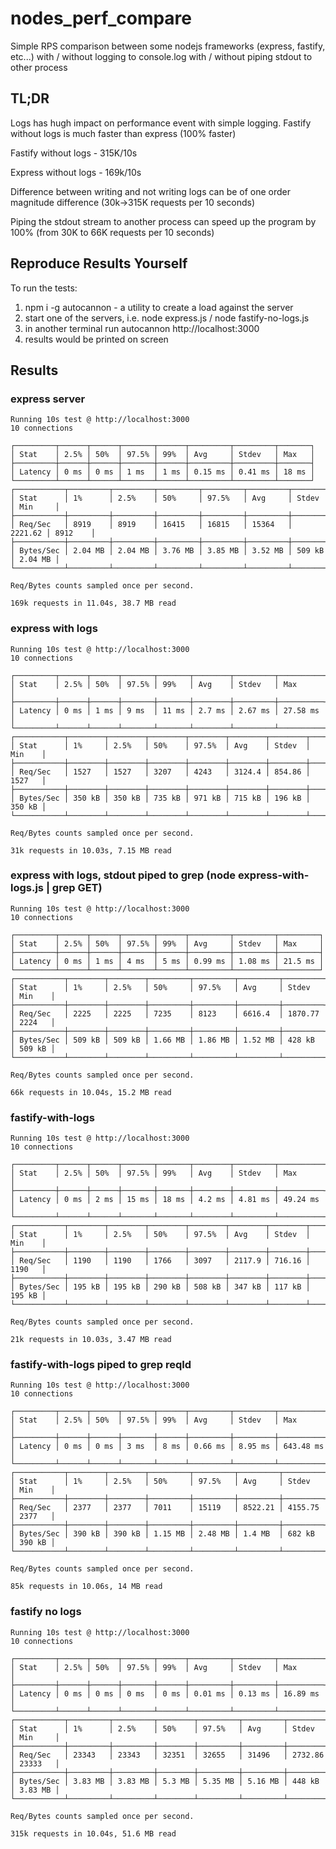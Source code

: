 # nodes_perf_compare

Simple RPS comparison between some nodejs frameworks (express, fastify, etc...)
with / without logging to console.log
with / without piping stdout to other process

## TL;DR
Logs has hugh impact on performance event with simple logging. 
Fastify without logs is much faster than express (100% faster)

Fastify without logs - 315K/10s

Express without logs - 169k/10s

Difference between writing and not writing logs can be of one order magnitude difference (30k->315K requests per 10 seconds)

Piping the stdout stream to another process can speed up the program by 100% (from 30K to 66K requests per 10 seconds)

## Reproduce Results Yourself
To run the tests:
1. npm i -g autocannon - a utility to create a load against the server
2. start one of the servers, i.e. node express.js / node fastify-no-logs.js
3. in another terminal run autocannon http://localhost:3000
4. results would be printed on screen

## Results

### express server
```
Running 10s test @ http://localhost:3000
10 connections

┌─────────┬──────┬──────┬───────┬──────┬─────────┬─────────┬───────┐
│ Stat    │ 2.5% │ 50%  │ 97.5% │ 99%  │ Avg     │ Stdev   │ Max   │
├─────────┼──────┼──────┼───────┼──────┼─────────┼─────────┼───────┤
│ Latency │ 0 ms │ 0 ms │ 1 ms  │ 1 ms │ 0.15 ms │ 0.41 ms │ 18 ms │
└─────────┴──────┴──────┴───────┴──────┴─────────┴─────────┴───────┘
┌───────────┬─────────┬─────────┬─────────┬─────────┬─────────┬─────────┬─────────┐
│ Stat      │ 1%      │ 2.5%    │ 50%     │ 97.5%   │ Avg     │ Stdev   │ Min     │
├───────────┼─────────┼─────────┼─────────┼─────────┼─────────┼─────────┼─────────┤
│ Req/Sec   │ 8919    │ 8919    │ 16415   │ 16815   │ 15364   │ 2221.62 │ 8912    │
├───────────┼─────────┼─────────┼─────────┼─────────┼─────────┼─────────┼─────────┤
│ Bytes/Sec │ 2.04 MB │ 2.04 MB │ 3.76 MB │ 3.85 MB │ 3.52 MB │ 509 kB  │ 2.04 MB │
└───────────┴─────────┴─────────┴─────────┴─────────┴─────────┴─────────┴─────────┘

Req/Bytes counts sampled once per second.

169k requests in 11.04s, 38.7 MB read
```

### express with logs
```
Running 10s test @ http://localhost:3000
10 connections

┌─────────┬──────┬──────┬───────┬───────┬────────┬─────────┬──────────┐
│ Stat    │ 2.5% │ 50%  │ 97.5% │ 99%   │ Avg    │ Stdev   │ Max      │
├─────────┼──────┼──────┼───────┼───────┼────────┼─────────┼──────────┤
│ Latency │ 0 ms │ 1 ms │ 9 ms  │ 11 ms │ 2.7 ms │ 2.67 ms │ 27.58 ms │
└─────────┴──────┴──────┴───────┴───────┴────────┴─────────┴──────────┘
┌───────────┬────────┬────────┬────────┬────────┬────────┬────────┬────────┐
│ Stat      │ 1%     │ 2.5%   │ 50%    │ 97.5%  │ Avg    │ Stdev  │ Min    │
├───────────┼────────┼────────┼────────┼────────┼────────┼────────┼────────┤
│ Req/Sec   │ 1527   │ 1527   │ 3207   │ 4243   │ 3124.4 │ 854.86 │ 1527   │
├───────────┼────────┼────────┼────────┼────────┼────────┼────────┼────────┤
│ Bytes/Sec │ 350 kB │ 350 kB │ 735 kB │ 971 kB │ 715 kB │ 196 kB │ 350 kB │
└───────────┴────────┴────────┴────────┴────────┴────────┴────────┴────────┘

Req/Bytes counts sampled once per second.

31k requests in 10.03s, 7.15 MB read
```

### express with logs, stdout piped to grep (node express-with-logs.js | grep GET)
```
Running 10s test @ http://localhost:3000
10 connections

┌─────────┬──────┬──────┬───────┬──────┬─────────┬─────────┬─────────┐
│ Stat    │ 2.5% │ 50%  │ 97.5% │ 99%  │ Avg     │ Stdev   │ Max     │
├─────────┼──────┼──────┼───────┼──────┼─────────┼─────────┼─────────┤
│ Latency │ 0 ms │ 1 ms │ 4 ms  │ 5 ms │ 0.99 ms │ 1.08 ms │ 21.5 ms │
└─────────┴──────┴──────┴───────┴──────┴─────────┴─────────┴─────────┘
┌───────────┬────────┬────────┬─────────┬─────────┬─────────┬─────────┬────────┐
│ Stat      │ 1%     │ 2.5%   │ 50%     │ 97.5%   │ Avg     │ Stdev   │ Min    │
├───────────┼────────┼────────┼─────────┼─────────┼─────────┼─────────┼────────┤
│ Req/Sec   │ 2225   │ 2225   │ 7235    │ 8123    │ 6616.4  │ 1870.77 │ 2224   │
├───────────┼────────┼────────┼─────────┼─────────┼─────────┼─────────┼────────┤
│ Bytes/Sec │ 509 kB │ 509 kB │ 1.66 MB │ 1.86 MB │ 1.52 MB │ 428 kB  │ 509 kB │
└───────────┴────────┴────────┴─────────┴─────────┴─────────┴─────────┴────────┘

Req/Bytes counts sampled once per second.

66k requests in 10.04s, 15.2 MB read
```

### fastify-with-logs
```
Running 10s test @ http://localhost:3000
10 connections

┌─────────┬──────┬──────┬───────┬───────┬────────┬─────────┬──────────┐
│ Stat    │ 2.5% │ 50%  │ 97.5% │ 99%   │ Avg    │ Stdev   │ Max      │
├─────────┼──────┼──────┼───────┼───────┼────────┼─────────┼──────────┤
│ Latency │ 0 ms │ 2 ms │ 15 ms │ 18 ms │ 4.2 ms │ 4.81 ms │ 49.24 ms │
└─────────┴──────┴──────┴───────┴───────┴────────┴─────────┴──────────┘
┌───────────┬────────┬────────┬────────┬────────┬────────┬────────┬────────┐
│ Stat      │ 1%     │ 2.5%   │ 50%    │ 97.5%  │ Avg    │ Stdev  │ Min    │
├───────────┼────────┼────────┼────────┼────────┼────────┼────────┼────────┤
│ Req/Sec   │ 1190   │ 1190   │ 1766   │ 3097   │ 2117.9 │ 716.16 │ 1190   │
├───────────┼────────┼────────┼────────┼────────┼────────┼────────┼────────┤
│ Bytes/Sec │ 195 kB │ 195 kB │ 290 kB │ 508 kB │ 347 kB │ 117 kB │ 195 kB │
└───────────┴────────┴────────┴────────┴────────┴────────┴────────┴────────┘

Req/Bytes counts sampled once per second.

21k requests in 10.03s, 3.47 MB read
```

### fastify-with-logs piped to grep reqId
```
Running 10s test @ http://localhost:3000
10 connections

┌─────────┬──────┬──────┬───────┬──────┬─────────┬─────────┬───────────┐
│ Stat    │ 2.5% │ 50%  │ 97.5% │ 99%  │ Avg     │ Stdev   │ Max       │
├─────────┼──────┼──────┼───────┼──────┼─────────┼─────────┼───────────┤
│ Latency │ 0 ms │ 0 ms │ 3 ms  │ 8 ms │ 0.66 ms │ 8.95 ms │ 643.48 ms │
└─────────┴──────┴──────┴───────┴──────┴─────────┴─────────┴───────────┘
┌───────────┬────────┬────────┬─────────┬─────────┬─────────┬─────────┬────────┐
│ Stat      │ 1%     │ 2.5%   │ 50%     │ 97.5%   │ Avg     │ Stdev   │ Min    │
├───────────┼────────┼────────┼─────────┼─────────┼─────────┼─────────┼────────┤
│ Req/Sec   │ 2377   │ 2377   │ 7011    │ 15119   │ 8522.21 │ 4155.75 │ 2377   │
├───────────┼────────┼────────┼─────────┼─────────┼─────────┼─────────┼────────┤
│ Bytes/Sec │ 390 kB │ 390 kB │ 1.15 MB │ 2.48 MB │ 1.4 MB  │ 682 kB  │ 390 kB │
└───────────┴────────┴────────┴─────────┴─────────┴─────────┴─────────┴────────┘

Req/Bytes counts sampled once per second.

85k requests in 10.06s, 14 MB read
```

### fastify no logs
```
Running 10s test @ http://localhost:3000
10 connections

┌─────────┬──────┬──────┬───────┬──────┬─────────┬─────────┬──────────┐
│ Stat    │ 2.5% │ 50%  │ 97.5% │ 99%  │ Avg     │ Stdev   │ Max      │
├─────────┼──────┼──────┼───────┼──────┼─────────┼─────────┼──────────┤
│ Latency │ 0 ms │ 0 ms │ 0 ms  │ 0 ms │ 0.01 ms │ 0.13 ms │ 16.89 ms │
└─────────┴──────┴──────┴───────┴──────┴─────────┴─────────┴──────────┘
┌───────────┬─────────┬─────────┬────────┬─────────┬─────────┬─────────┬─────────┐
│ Stat      │ 1%      │ 2.5%    │ 50%    │ 97.5%   │ Avg     │ Stdev   │ Min     │
├───────────┼─────────┼─────────┼────────┼─────────┼─────────┼─────────┼─────────┤
│ Req/Sec   │ 23343   │ 23343   │ 32351  │ 32655   │ 31496   │ 2732.86 │ 23333   │
├───────────┼─────────┼─────────┼────────┼─────────┼─────────┼─────────┼─────────┤
│ Bytes/Sec │ 3.83 MB │ 3.83 MB │ 5.3 MB │ 5.35 MB │ 5.16 MB │ 448 kB  │ 3.83 MB │
└───────────┴─────────┴─────────┴────────┴─────────┴─────────┴─────────┴─────────┘

Req/Bytes counts sampled once per second.

315k requests in 10.04s, 51.6 MB read
```

